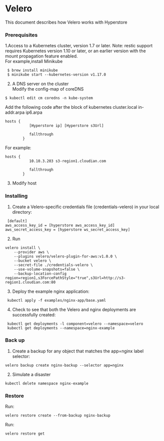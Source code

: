# Velero
This document describes how Velero works with Hyperstore
### Prerequisites
1.Access to a Kubernetes cluster, version 1.7 or later. Note: restic support requires Kubernetes version 1.10 or later, or an earlier version with the mount propagation feature enabled.<br>
For example,install Minikube
```
 $ brew install minikube
 $ minikube start --kubernetes-version v1.17.0
```
2. A DNS server on the cluster <br>
Modify the config-map of coreDNS
```
$ kubectl edit cm coredns -n kube-system 
```
Add the following code after the block of kubernetes cluster.local in-addr.arpa ip6.arpa
```
hosts {
           [Hyperstore ip] [Hyperstore s3Url]

           fallthrough
        }
```
For example:
```
hosts {
           10.10.3.203 s3-region1.cloudian.com

           fallthrough
        }
 ```
3. Modify host 


### Installing
1. Create a Velero-specific credentials file (credentials-velero) in your local directory:
```
 [default]
aws_access_key_id = [hyperstore aws_access_key_id]
aws_secret_access_key = [hyperstore ws_secret_access_key]
```

2. Run
```
velero install \
    --provider aws \
    --plugins velero/velero-plugin-for-aws:v1.0.0 \
    --bucket velero \
    --secret-file ./credentials-velero \
    --use-volume-snapshots=false \
    --backup-location-config region=region1,s3ForcePathStyle="true",s3Url=http://s3-region1.cloudian.com:80
```

3. Deploy the example nginx application:
``` 
 kubectl apply -f examples/nginx-app/base.yaml
```
4. Check to see that both the Velero and nginx deployments are successfully created:
``` 
 kubectl get deployments -l component=velero --namespace=velero
 kubectl get deployments --namespace=nginx-example
```
### Back up
1. Create a backup for any object that matches the app=nginx label selector:
``` 
velero backup create nginx-backup --selector app=nginx
``` 
2. Simulate a disaster
``` 
kubectl delete namespace nginx-example
``` 
### Restore
Run:
```
velero restore create --from-backup nginx-backup
```
Run:
```
velero restore get
```

